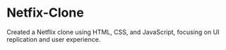 # Netfix-Clone
Created a Netflix clone using HTML, CSS, and JavaScript, focusing on UI replication and user experience. 
